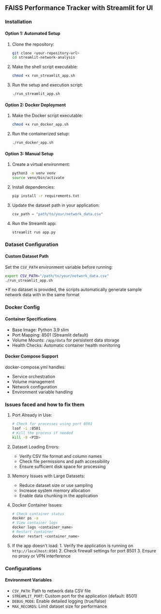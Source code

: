 ## FAISS Performance Tracker with Streamlit for UI

### Installation

#### Option 1: Automated Setup

1. Clone the repository:
   ```bash
   git clone <your-repository-url>
   cd streamlit-network-analysis
   ```

2. Make the shell script executable:
   ```bash
   chmod +x run_streamlit_app.sh
   ```

3. Run the setup and execution script:
   ```bash
   ./run_streamlit_app.sh
   ```

#### Option 2: Docker Deployment

1. Make the Docker script executable:
   ```bash
   chmod +x run_docker_app.sh
   ```

2. Run the containerized setup:
   ```bash
   ./run_docker_app.sh
   ```

#### Option 3: Manual Setup

1. Create a virtual environment:
   ```bash
   python3 -m venv venv
   source venv/bin/activate
   ```

2. Install dependencies:
   ```bash
   pip install -r requirements.txt
   ```

3. Update the dataset path in your application:
   ```python
   csv_path = "path/to/your/network_data.csv"
   ```

4. Run the Streamlit app:
   ```bash
   streamlit run app.py
   ```

### Dataset Configuration

#### Custom Dataset Path

Set the `CSV_PATH` environment variable before running:
```bash
export CSV_PATH="/path/to/your/network_data.csv"
./run_streamlit_app.sh
```
*If no dataset is provided, the scripts automatically generate sample network data with in the same format

### Docker Config

#### Container Specifications
- Base Image: Python 3.9 slim
- Port Mapping: 8501 (Streamlit default)
- Volume Mounts: `/app/data` for persistent data storage
- Health Checks: Automatic container health monitoring

#### Docker Compose Support
docker-compose.yml handles:
- Service orchestration
- Volume management
- Network configuration
- Environment variable handling

### Issues faced and how to fix them

1. Port Already in Use:
   ```bash
   # Check for processes using port 8501
   lsof -i :8501
   # Kill the process if needed
   kill -9 <PID>
   ```

2. Dataset Loading Errors:
   - Verify CSV file format and column names
   - Check file permissions and path accessibility
   - Ensure sufficient disk space for processing

3. Memory Issues with Large Datasets:
   - Reduce dataset size or use sampling
   - Increase system memory allocation
   - Enable data chunking in the application

4. Docker Container Issues:
   ```bash
   # Check container status
   docker ps -a
   # View container logs
   docker logs <container_name>
   # Restart container
   docker restart <container_name>
   ```
5. If the app doesn't load:
        1. Verify the application is running on `http://localhost:8501`
        2. Check firewall settings for port 8501
        3. Ensure no proxy or VPN interference

### Configurations

#### Environment Variables

- `CSV_PATH`: Path to network data CSV file
- `STREAMLIT_PORT`: Custom port for the application (default: 8501)
- `DEBUG_MODE`: Enable detailed logging (true/false)
- `MAX_RECORDS`: Limit dataset size for performance
